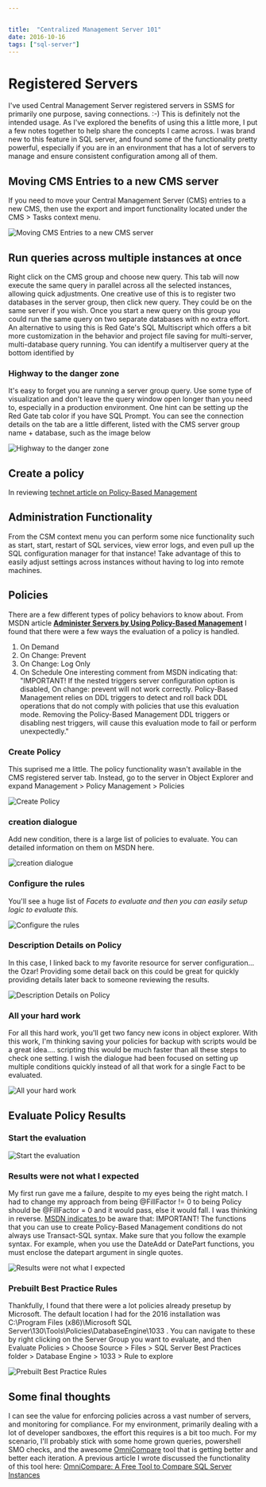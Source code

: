 ```yaml
---


title:  "Centralized Management Server 101"
date: 2016-10-16
tags: ["sql-server"]
---
```


# Registered Servers

I've used Central Management Server registered servers in SSMS for primarily one purpose, saving connections. :-)  This is definitely not the intended usage. As I've explored the benefits of using this a little more, I put a few notes together to help share the concepts I came across. I was brand new to this feature in SQL server, and found some of the functionality pretty powerful, especially if you are in an environment that has a lot of servers to manage and ensure consistent configuration among all of them.

## Moving CMS Entries to a new CMS server

If you need to move your Central Management Server (CMS) entries to a new CMS, then use the export and import functionality located under the CMS > Tasks context menu.

![Moving CMS Entries to a new CMS server](/assets/img/moving-cms-entries-to-a-new-cms-server.png)

## Run queries across multiple instances at once

Right click on the CMS group and choose new query. This tab will now execute the same query in parallel across all the selected instances, allowing quick adjustments.
One creative use of this is to register two databases in the server group, then click new query. They could be on the same server if you wish. Once you start a new query on this group you could run the same query on two separate databases with no extra effort.
An alternative to using this is Red Gate's SQL Multiscript which offers a bit more customization in the behavior and project file saving for multi-server, multi-database query running.
You can identify a multiserver query at the bottom identified by

### Highway to the danger zone

It's easy to forget you are running a server group query. Use some type of visualization and don't leave the query window open longer than you need to, especially in a production environment. One hint can be setting up the Red Gate tab color if you have SQL Prompt. You can see the connection details on the tab are a little different, listed with the CMS server group name + database, such as the image below

![Highway to the danger zone](/assets/img/highway-to-the-danger-zone.png)

## Create a policy

In reviewing [technet article on Policy-Based Management ](http://bit.ly/2dZe2Ck)

## Administration Functionality

From the CSM context menu you can perform some nice functionality such as start, start, restart of SQL services, view error logs, and even pull up the SQL configuration manager for that instance! Take advantage of this to easily adjust settings across instances without having to log into remote machines.

## Policies

There are a few different types of policy behaviors to know about. From MSDN article [**Administer Servers by Using Policy-Based Management**](http://bit.ly/2dZg5pQ) I found that there were a few ways the evaluation of a policy is handled.

1.  On Demand
2.  On Change: Prevent
3.  On Change: Log Only
4.  On Schedule
One interesting comment from MSDN indicating that:
"IMPORTANT! If the nested triggers server configuration option is disabled, On change: prevent will not work correctly. Policy-Based Management relies on DDL triggers to detect and roll back DDL operations that do not comply with policies that use this evaluation mode. Removing the Policy-Based Management DDL triggers or disabling nest triggers, will cause this evaluation mode to fail or perform unexpectedly."

### Create Policy

This suprised me a little. The policy functionality wasn't available in the CMS registered server tab. Instead, go to the server in Object Explorer and expand Management > Policy Management > Policies

![Create Policy](/assets/img/create-policy.png)

### creation dialogue

Add new condition, there is a large list of policies to evaluate. You can detailed information on them on MSDN here.

![creation dialogue](/assets/img/creation-dialogue.png)

### Configure the rules

You'll see a huge list of _Facets to evaluate and then you can easily setup logic to evaluate this._

![Configure the rules](/assets/img/configure-the-rules.png)

### Description Details on Policy

In this case, I linked back to my favorite resource for server configuration... the Ozar! Providing some detail back on this could be great for quickly providing details later back to someone reviewing the results.

![Description Details on Policy](/assets/img/description-details-on-policy.png)

### All your hard work

For all this hard work, you'll get two fancy new icons in object explorer. With this work, I'm thinking saving your policies for backup with scripts would be a great idea.... scripting this would be much faster than all these steps to check one setting. I wish the dialogue had been focused on setting up multiple conditions quickly instead of all that work for a single Fact to be evaluated.

![All your hard work](/assets/img/all-your-hard-work.png)

## Evaluate Policy Results

### Start the evaluation

![Start the evaluation](/assets/img/start-the-evaluation.png)

### Results were not what I expected

My first run gave me a failure, despite to my eyes being the right match. I had to change my approach from being @FillFactor != 0 to being Policy should be @FillFactor = 0 and it would pass, else it would fall. I was thinking in reverse.
[MSDN indicates t](https://msdn.microsoft.com/en-us/library/bb895209.aspx#Anchor_3)o be aware that:
IMPORTANT! The functions that you can use to create Policy-Based Management conditions do not always use Transact-SQL syntax. Make sure that you follow the example syntax. For example, when you use the DateAdd or DatePart functions, you must enclose the datepart argument in single quotes.

![Results were not what I expected](/assets/img/results-were-not-what-i-expected.png)

### Prebuilt Best Practice Rules

Thankfully, I found that there were a lot policies already presetup by Microsoft. The default location I had for the 2016 installation was C:\Program Files (x86)\Microsoft SQL Server\130\Tools\Policies\DatabaseEngine\1033 . You can navigate to these by right clicking on the Server Group you want to evaluate, and then  Evaluate Policies > Choose Source > Files > SQL Server Best Practices folder > Database Engine > 1033 > Rule to explore

![Prebuilt Best Practice Rules](/assets/img/prebuilt-best-practice-rules.png)

## Some final thoughts

I can see the value for enforcing policies across a vast number of servers, and monitoring for compliance. For my environment, primarily dealing with a lot of developer sandboxes, the effort this requires is a bit too much. For my scenario, I'll probably stick with some home grown queries, powershell SMO checks, and the awesome [OmniCompare](http://bit.ly/2dUNHBo) tool that is getting better and better each iteration. A previous article I wrote discussed the functionality of this tool here: [OmniCompare: A Free Tool to Compare SQL Server Instances](http://bit.ly/2dUNDS2)
